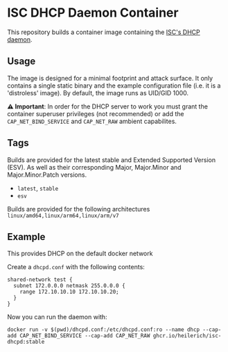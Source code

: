 # ISC DHCP Daemon Container

This repository builds a container image containing the [ISC's DHCP daemon](https://www.isc.org/dhcp/).

## Usage

The image is designed for a minimal footprint and attack surface. It only contains a single static
binary and the example configuration file (i.e. it is a 'distroless' image). By default, the image
runs as UID/GID 1000.

**⚠️ Important**: In order for the DHCP server to work you must grant the container superuser privileges
(not recommended) or add the `CAP_NET_BIND_SERVICE` and `CAP_NET_RAW` ambient capabilites.

## Tags

Builds are provided for the latest stable and Extended Supported Version (ESV). As well as their
corresponding Major, Major.Minor and Major.Minor.Patch versions.

* `latest`, `stable`
* `esv`

Builds are provided for the following architectures `linux/amd64,linux/arm64,linux/arm/v7`

## Example

This provides DHCP on the default docker network

Create a `dhcpd.conf` with the following contents:

```
shared-network test {
  subnet 172.0.0.0 netmask 255.0.0.0 {
    range 172.10.10.10 172.10.10.20;
  }
}
```

Now you can run the daemon with:

```
docker run -v $(pwd)/dhcpd.conf:/etc/dhcpd.conf:ro --name dhcp --cap-add CAP_NET_BIND_SERVICE --cap-add CAP_NET_RAW ghcr.io/heilerich/isc-dhcpd:stable 
```
